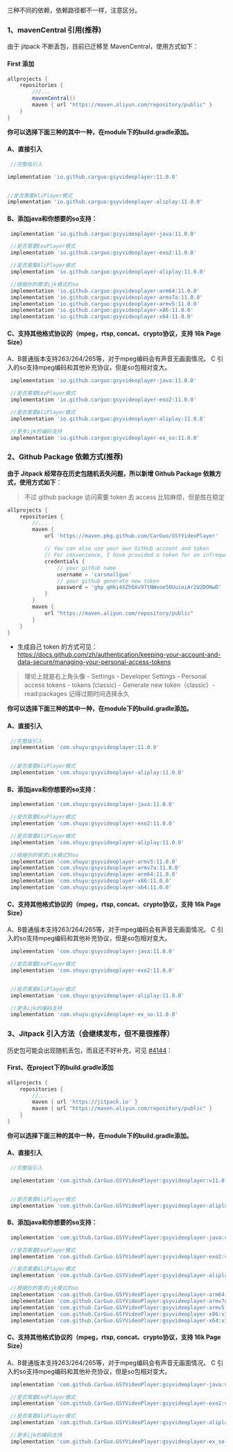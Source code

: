 三种不同的依赖，依赖路径都不一样，注意区分。


### 1、mavenCentral 引用(推荐)

由于 jitpack 不断丢包，目前已迁移至 MavenCentral，使用方式如下：

#### First 添加

```groovy
allprojects {
    repositories {
        ///...
        mavenCentral()
        maven { url "https://maven.aliyun.com/repository/public" }
    }
}
```

**你可以选择下面三种的其中一种，在module下的build.gradle添加。**

#### A、直接引入

```groovy
 //完整版引入

implementation 'io.github.carguo:gsyvideoplayer:11.0.0'


//是否需要AliPlayer模式
implementation 'io.github.carguo:gsyvideoplayer-aliplay:11.0.0'
```

#### B、添加java和你想要的so支持：

```groovy
 implementation 'io.github.carguo:gsyvideoplayer-java:11.0.0'

 //是否需要ExoPlayer模式
 implementation 'io.github.carguo:gsyvideoplayer-exo2:11.0.0'

 //是否需要AliPlayer模式
 implementation 'io.github.carguo:gsyvideoplayer-aliplay:11.0.0'

 //根据你的需求ijk模式的so
 implementation 'io.github.carguo:gsyvideoplayer-arm64:11.0.0'
 implementation 'io.github.carguo:gsyvideoplayer-armv7a:11.0.0'
 implementation 'io.github.carguo:gsyvideoplayer-armv5:11.0.0'
 implementation 'io.github.carguo:gsyvideoplayer-x86:11.0.0'
 implementation 'io.github.carguo:gsyvideoplayer-x64:11.0.0'
```

#### C、支持其他格式协议的（mpeg，rtsp, concat、crypto协议，支持 16k Page Size）

A、B普通版本支持263/264/265等，对于mpeg编码会有声音无画面情况。
C 引入的so支持mpeg编码和其他补充协议，但是so包相对变大。

```groovy
 implementation 'io.github.carguo:gsyvideoplayer-java:11.0.0'

 //是否需要ExoPlayer模式
 implementation 'io.github.carguo:gsyvideoplayer-exo2:11.0.0'

 //是否需要AliPlayer模式
 implementation 'io.github.carguo:gsyvideoplayer-aliplay:11.0.0'

 //更多ijk的编码支持
 implementation 'io.github.carguo:gsyvideoplayer-ex_so:11.0.0'

```

### 2、Github Package 依赖方式(推荐)

**由于 Jitpack 经常存在历史包随机丢失问题，所以新增 Github Package 依赖方式，使用方式如下**：

> 不过 github package 访问需要 token 去 access 比较麻烦，但是胜在稳定

```groovy
allprojects {
    repositories {
		//...
        maven {
            url 'https://maven.pkg.github.com/CarGuo/GSYVideoPlayer'

            // You can also use your own GitHub account and token
            // For convenience, I have provided a token for an infrequently used account here
            credentials {
                // your github name
                username = 'carsmallguo'
                // your github generate new token
                password = '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'
            }
        }
        maven {
            url "https://maven.aliyun.com/repository/public"
        }
    }
}
```

- 生成自己 token
  的方式可见：https://docs.github.com/zh/authentication/keeping-your-account-and-data-secure/managing-your-personal-access-tokens

> 理论上就是右上角头像 - Settings - Developer Settings - Personal access tokens - tokens (classic) -
> Generate new token（classic）- read:packages
> 记得过期时间选择永久

**你可以选择下面三种的其中一种，在module下的build.gradle添加。**

#### A、直接引入

```groovy
 //完整版引入
 implementation 'com.shuyu:gsyvideoplayer:11.0.0'


 //是否需要AliPlayer模式
 implementation 'com.shuyu:gsyvideoplayer-aliplay:11.0.0'
```

#### B、添加java和你想要的so支持：

```groovy
 implementation 'com.shuyu:gsyvideoplayer-java:11.0.0'

 //是否需要ExoPlayer模式
 implementation 'com.shuyu:gsyvideoplayer-exo2:11.0.0'

 //是否需要AliPlayer模式
 implementation 'com.shuyu:gsyvideoplayer-aliplay:11.0.0'

 //根据你的需求ijk模式的so
 implementation 'com.shuyu:gsyvideoplayer-armv5:11.0.0'
 implementation 'com.shuyu:gsyvideoplayer-armv7a:11.0.0'
 implementation 'com.shuyu:gsyvideoplayer-arm64:11.0.0'
 implementation 'com.shuyu:gsyvideoplayer-x86:11.0.0'
 implementation 'com.shuyu:gsyvideoplayer-x64:11.0.0'
```

#### C、支持其他格式协议的（mpeg，rtsp, concat、crypto协议，支持 16k Page Size）

A、B普通版本支持263/264/265等，对于mpeg编码会有声音无画面情况。
C 引入的so支持mpeg编码和其他补充协议，但是so包相对变大。

```groovy
 implementation 'com.shuyu:gsyvideoplayer-java:11.0.0'

 //是否需要ExoPlayer模式
 implementation 'com.shuyu:gsyvideoplayer-exo2:11.0.0'


 //是否需要AliPlayer模式
 implementation 'com.shuyu:gsyvideoplayer-aliplay:11.0.0'

 //更多ijk的编码支持
 implementation 'com.shuyu:gsyvideoplayer-ex_so:11.0.0'

```

### 3、Jitpack 引入方法（会继续发布，但不是很推荐）

历史包可能会出现随机丢包，而且还不好补充，可见 [#4144](https://github.com/CarGuo/GSYVideoPlayer/issues/4144)：

#### First、在project下的build.gradle添加

```groovy
allprojects {
    repositories {
		//...
        maven { url 'https://jitpack.io' }
        maven { url "https://maven.aliyun.com/repository/public" }
    }
}
```

**你可以选择下面三种的其中一种，在module下的build.gradle添加。**

#### A、直接引入

```groovy
 //完整版引入

 implementation 'com.github.CarGuo.GSYVideoPlayer:gsyvideoplayer:v11.0.0'


 //是否需要AliPlayer模式
 implementation 'com.github.CarGuo.GSYVideoPlayer:gsyvideoplayer-aliplay:v11.0.0'
```

#### B、添加java和你想要的so支持：

```groovy
 implementation 'com.github.CarGuo.GSYVideoPlayer:gsyvideoplayer-java:v11.0.0'

 //是否需要ExoPlayer模式
 implementation 'com.github.CarGuo.GSYVideoPlayer:gsyvideoplayer-exo2:v11.0.0'

 //是否需要AliPlayer模式
 implementation 'com.github.CarGuo.GSYVideoPlayer:gsyvideoplayer-aliplay:v11.0.0'

 //根据你的需求ijk模式的so
 implementation 'com.github.CarGuo.GSYVideoPlayer:gsyvideoplayer-arm64:v11.0.0'
 implementation 'com.github.CarGuo.GSYVideoPlayer:gsyvideoplayer-armv7a:v11.0.0'
 implementation 'com.github.CarGuo.GSYVideoPlayer:gsyvideoplayer-armv5:v11.0.0'
 implementation 'com.github.CarGuo.GSYVideoPlayer:gsyvideoplayer-x86:v11.0.0'
 implementation 'com.github.CarGuo.GSYVideoPlayer:gsyvideoplayer-x64:v11.0.0'
```

#### C、支持其他格式协议的（mpeg，rtsp, concat、crypto协议，支持 16k Page Size）

A、B普通版本支持263/264/265等，对于mpeg编码会有声音无画面情况。
C 引入的so支持mpeg编码和其他补充协议，但是so包相对变大。

```groovy
 implementation 'com.github.CarGuo.GSYVideoPlayer:gsyvideoplayer-java:v11.0.0'

 //是否需要ExoPlayer模式
 implementation 'com.github.CarGuo.GSYVideoPlayer:gsyvideoplayer-exo2:v11.0.0'

 //是否需要AliPlayer模式
 implementation 'com.github.CarGuo.GSYVideoPlayer:gsyvideoplayer-aliplay:v11.0.0'

 //更多ijk的编码支持
 implementation 'com.github.CarGuo.GSYVideoPlayer:gsyvideoplayer-ex_so:v11.0.0'

```
